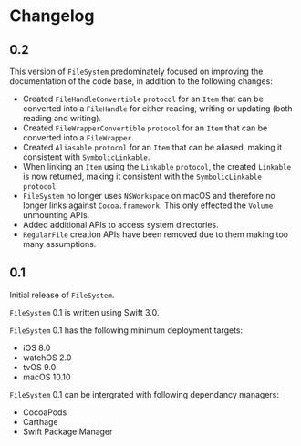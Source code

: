 # Changelog

## 0.2

This version of `FileSystem` predominately focused on improving the documentation of the code base, in addition to the following changes:

- Created `FileHandleConvertible` `protocol` for an `Item` that can be converted into a `FileHandle` for either reading, writing or updating (both reading and writing).
- Created `FileWrapperConvertible` `protocol` for an `Item` that can be converted into a `FileWrapper`.
- Created `Aliasable` `protocol` for an `Item` that can be aliased, making it consistent with `SymbolicLinkable`.
- When linking an `Item` using the `Linkable` `protocol`, the created `Linkable` is now returned, making it consistent with the `SymbolicLinkable` `protocol`.
- `FileSystem` no longer uses `NSWorkspace` on macOS and therefore no longer links against `Cocoa.framework`. This only effected the `Volume` unmounting APIs.
- Added additional APIs to access system directories.
- `RegularFile` creation APIs have been removed due to them making too many assumptions.

## 0.1

Initial release of `FileSystem`.

`FileSystem` 0.1 is written using Swift 3.0.

`FileSystem` 0.1 has the following minimum deployment targets:

- iOS 8.0
- watchOS 2.0
- tvOS 9.0
- macOS 10.10

`FileSystem` 0.1 can be intergrated with following dependancy managers:

- CocoaPods
- Carthage
- Swift Package Manager
